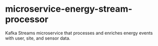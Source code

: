 # microservice-energy-stream-processor
Kafka Streams microservice that processes and enriches energy events with user, site, and sensor data.
